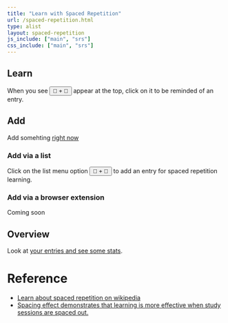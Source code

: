 ```yaml
---
title: "Learn with Spaced Repetition"
url: /spaced-repetition.html
type: alist
layout: spaced-repetition
js_include: ["main", "srs"]
css_include: ["main", "srs"]
---
```

## Learn
When you see <button class="br3">🧠 + 💪</button> appear at the top, click on it to be reminded of an entry.

## Add

Add somehting  <a class="link underline" href="/spaced-repetition.html#/add">right now</a>

### Add via a list
Click on the list menu option <button class="br3">🧠 + 💪</button> to add an entry for spaced repetition learning.

### Add via a browser extension
Coming soon

## Overview
Look at <a class="link underline" href="/spaced-repetition.html#/overview">your entries and see some stats</a>.



# Reference
- [Learn about spaced repetition on wikipedia](https://en.wikipedia.org/wiki/Spaced_repetition)
- [Spacing effect demonstrates that learning is more effective when study sessions are spaced out.](https://en.wikipedia.org/wiki/Spacing_effect)
